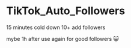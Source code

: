 # TikTok_Auto_Followers

15 minutes cold down 10+ add followers

mybe 1h after use again for good followers 😺
